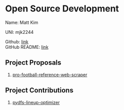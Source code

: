 # Open Source Development

Name: Matt Kim

UNI: mjk2244

Github: [link](https://github.com/mjk2244)  
GitHub README: [link](https://github.com/mjk2244/mjk2244/blob/main/README.md)

## Project Proposals

1. [pro-football-reference-web-scraper](https://github.com/mjk2244/project-proposals-s2023/blob/mjk/hw1/projects/pro-football-reference-web-scraper.md)

## Project Contributions

1. [pydfs-lineup-optimizer](https://github.com/mjk2244/project-proposals-s2023/blob/mjk/hw1/projects/pydfs-lineup-optimizer.md)

